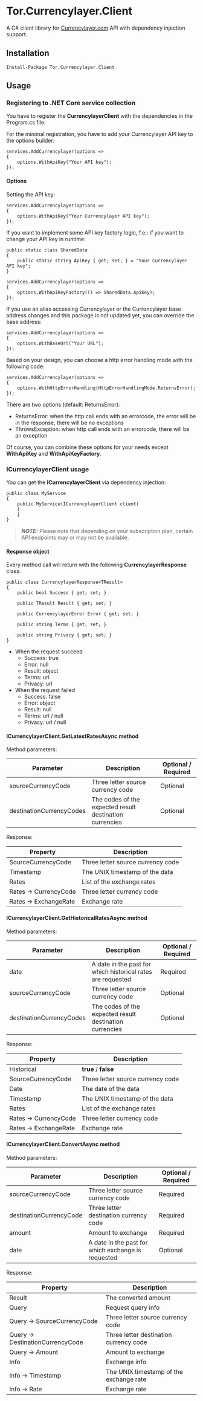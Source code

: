 # Tor.Currencylayer.Client

A C# client library for [Currencylayer.com](https://currencylayer.com) API with dependency injection support.

## Installation

```text
Install-Package Tor.Currencylayer.Client
```

## Usage

### Registering to .NET Core service collection

You have to register the **CurrencylayerClient** with the dependencies in the Program.cs file.

For the minimal registration, you have to add your Currencylayer API key to the options builder:

```text
services.AddCurrencylayer(options =>
{
    options.WithApiKey("Your API key");
});
```

#### Options

Setting the API key:

```text
services.AddCurrencylayer(options =>
{
    options.WithApiKey("Your Currencylayer API key");
});
```

If you want to implement some API key factory logic, f.e.: if you want to change your API key in runtime:

```text
public static class SharedData
{
    public static string ApiKey { get; set; } = "Your Currencylayer API key";
}
```

```text
services.AddCurrencylayer(options =>
{
    options.WithApiKeyFactory(() => SharedData.ApiKey);
});
```

If you use an alias accessing Currencylayer or the Currencylayer base address changes and this package is not updated yet, you can override the base address:

```text
services.AddCurrencylayer(options =>
{
    options.WithBaseUrl("Your URL");
});
```

Based on your design, you can choose a http error handling mode with the following code:

```text
services.AddCurrencylayer(options =>
{
    options.WithHttpErrorHandling(HttpErrorHandlingMode.ReturnsError);
});
```

There are two options (default: ReturnsError):
 - ReturnsError: when the http call ends with an errorcode, the error will be in the response, there will be no exceptions
 - ThrowsException: when http call ends with an errorcode, there will be an exception

Of course, you can combine these options for your needs except **WithApiKey** and **WithApiKeyFactory**.

### ICurrencylayerClient usage

You can get the **ICurrencylayerClient** via dependency injection:

```text
public class MyService
{
    public MyService(ICurrencylayerClient client)
    {
    }   
}
```

> **_NOTE:_**  Please note that depending on your subscription plan, certain API endpoints may or may not be available.

#### Response object

Every method call will return with the following **CurrencylayerResponse<TResult>** class:

```text
public class CurrencylayerResponse<TResult>
{
    public bool Success { get; set; }

    public TResult Result { get; set; }

    public CurrencylayerError Error { get; set; }

    public string Terms { get; set; }

    public string Privacy { get; set; }
}
```

 - When the request succeed
   - Success: true
   - Error: null
   - Result: object
   - Terms: url
   - Privacy: url
 - When the request failed
   - Success: false
   - Error: object
   - Result: null
   - Terms: url / null
   - Privacy: url / null

#### ICurrencylayerClient.GetLatestRatesAsync method

Method parameters:

| Parameter                 | Description                                              | Optional / Required |
| --------------------------|----------------------------------------------------------|---------------------|
| sourceCurrencyCode        | Three letter source currency code                        | Optional            |
| destinationCurrencyCodes  | The codes of the expected result destination currencies  | Optional            |

Response:

| Property               | Description                       |
| ---------------------- | ----------------------------------|
| SourceCurrencyCode     | Three letter source currency code |
| Timestamp              | The UNIX timestamp of the data    |
| Rates                  | List of the exchange rates        |
| Rates -> CurrencyCode  | Three letter currency code        |
| Rates -> ExchangeRate  | Exchange rate                     |

#### ICurrencylayerClient.GetHistoricalRatesAsync method

Method parameters:

| Parameter                 | Description                                                 | Optional / Required |
| --------------------------|-------------------------------------------------------------|---------------------|
| date                      | A date in the past for which historical rates are requested | Required            |
| sourceCurrencyCode        | Three letter source currency code                           | Optional            |
| destinationCurrencyCodes  | The codes of the expected result destination currencies     | Optional            |

Response:

| Property               | Description                       |
| ---------------------- | ----------------------------------|
| Historical             | **true** / **false**              |
| SourceCurrencyCode     | Three letter source currency code |
| Date                   | The date of the data              |
| Timestamp              | The UNIX timestamp of the data    |
| Rates                  | List of the exchange rates        |
| Rates -> CurrencyCode  | Three letter currency code        |
| Rates -> ExchangeRate  | Exchange rate                     |

#### ICurrencylayerClient.ConvertAsync method

Method parameters:

| Parameter                 | Description                                                 | Optional / Required |
| --------------------------|-------------------------------------------------------------|---------------------|
| sourceCurrencyCode        | Three letter source currency code                           | Required            |
| destinationCurrencyCode   | Three letter destination currency code                      | Required            |
| amount                    | Amount to exchange                                          | Required            |
| date                      | A date in the past for which exchange is requested          | Optional            |

Response:

| Property                           | Description                             |
| ---------------------------------- | ----------------------------------------|
| Result                             | The converted amount                    |
| Query                              | Request query info                      |
| Query -> SourceCurrencyCode        | Three letter source currency code       |
| Query -> DestinationCurrencyCode   | Three letter destination currency code  |
| Query -> Amount                    | Amount to exchange                      |
| Info                               | Exchange info                           |
| Info -> Timestamp                  | The UNIX timestamp of the exchange rate |
| Info -> Rate                       | Exchange rate                           |
